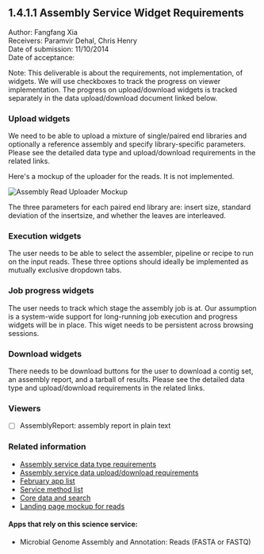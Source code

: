1.4.1.1 Assembly Service Widget Requirements
------------------------------------------------------------------------------

Author: Fangfang Xia  
Receivers: Paramvir Dehal, Chris Henry  
Date of submission: 11/10/2014  
Date of acceptance:   

Note: This deliverable is about the requirements, not implementation,
of widgets. We will use checkboxes to track the progress on viewer
implementation. The progress on upload/download widgets is tracked
separately in the data upload/download document linked below. 

### Upload widgets

We need to be able to upload a mixture of single/paired end libraries
and optionally a reference assembly and specify library-specific
parameters. Please see the detailed data type and upload/download
requirements in the related links.

Here's a mockup of the uploader for the reads. It is not implemented. 

![Assembly Read Uploader Mockup](https://github.com/levinas/WBS-Science-Service-Deliverables/blob/master/pictures/assembly-upload.png "Logo Title Text 1")

The three parameters for each paired end library are: insert size,
standard deviation of the insertsize, and whether the leaves are
interleaved. 

### Execution widgets

The user needs to be able to select the assembler, pipeline or recipe
to run on the input reads. These three options should ideally be
implemented as mutually exclusive dropdown tabs.

### Job progress widgets

The user needs to track which stage the assembly job is at. Our
assumption is a system-wide support for long-running job execution and
progress widgets will be in place. This wiget needs to be persistent
across browsing sessions.

### Download widgets

There needs to be download buttons for the user to download a contig
set, an assembly report, and a tarball of results. Please see the
detailed data type and upload/download requirements in the related
links.

### Viewers

- [ ] AssemblyReport: assembly report in plain text

### Related information

- [Assembly service data type requirements](https://github.com/levinas/WBS-Science-Service-Deliverables/blob/master/1.4.1.1-Assembly-Service-Data-Type-Requirements.md)
- [Assembly service data upload/download requirements](https://github.com/levinas/WBS-Science-Service-Deliverables/blob/master/1.4.1.2-Assembly-Service-Data-Upload-Download-Requirements.md)
- [February app list](https://docs.google.com/spreadsheets/d/1jIyMrAnG1GJP6i0qgFmah9cM51BpcpvC-SAmPaJArM4/edit#gid=0)
- [Service method list](https://docs.google.com/spreadsheets/d/1XeYR-ZFsldHVB7I8yPkP-aGPlzXqY7cU1gTArRXZs78/edit?usp=sharing)
- [Core data and search](https://docs.google.com/spreadsheets/d/1auAfLVc1ogs6SBOIAqCp6GG8gUr19b-gW2VqSBAA7jo/edit#gid=940808100)
- [Landing page mockup for reads](https://docs.google.com/document/d/1QXlgXbPPtZFKgeXa8LWWFHIJvbtP__acA1m6IeH9moA/edit?usp=sharing)

#### Apps that rely on this science service:

- Microbial Genome Assembly and Annotation: Reads (FASTA or FASTQ)

